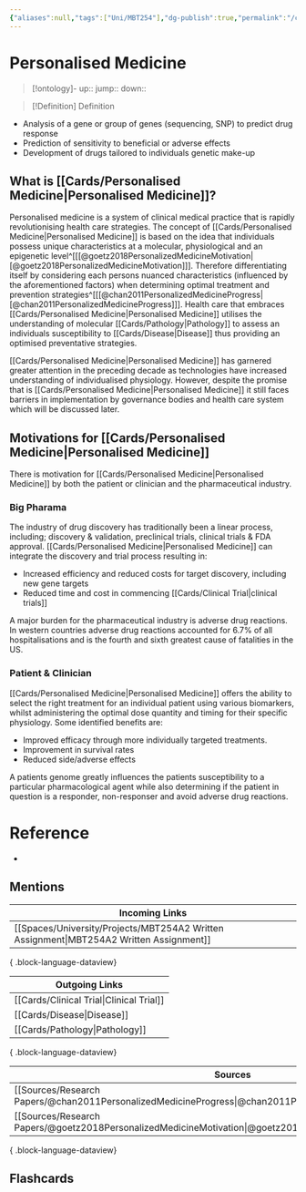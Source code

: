 ```yaml
---
{"aliases":null,"tags":["Uni/MBT254"],"dg-publish":true,"permalink":"/cards/personalised-medicine/","dgPassFrontmatter":true}
---
```


# Personalised Medicine

> [!ontology]-
> up:: 
> jump:: 
> down:: 

> [!Definition] Definition

- Analysis of a gene or group of genes (sequencing, SNP) to predict drug response
- Prediction of sensitivity to beneficial or adverse effects
- Development of drugs tailored to individuals genetic make-up

## What is [[Cards/Personalised Medicine\|Personalised Medicine]]?

Personalised medicine is a system of clinical medical practice that is rapidly revolutionising health care strategies. The concept of [[Cards/Personalised Medicine\|Personalised Medicine]] is based on the idea that individuals possess unique characteristics at a molecular, physiological and an epigenetic level^[[[@goetz2018PersonalizedMedicineMotivation\|[@goetz2018PersonalizedMedicineMotivation]]]. Therefore differentiating itself by considering each persons nuanced characteristics (influenced by the aforementioned factors) when determining optimal treatment and prevention strategies^[[[@chan2011PersonalizedMedicineProgress\|[@chan2011PersonalizedMedicineProgress]]]. Health care that embraces [[Cards/Personalised Medicine\|Personalised Medicine]] utilises the understanding of molecular [[Cards/Pathology\|Pathology]] to assess an individuals susceptibility to [[Cards/Disease\|Disease]] thus providing an optimised preventative strategies. 

[[Cards/Personalised Medicine\|Personalised Medicine]] has garnered greater attention in the preceding decade as technologies have increased understanding of individualised physiology. However, despite the promise that is [[Cards/Personalised Medicine\|Personalised Medicine]]  it still faces barriers in implementation by governance bodies and health care system which will be discussed later.

## Motivations for [[Cards/Personalised Medicine\|Personalised Medicine]]

There is motivation for [[Cards/Personalised Medicine\|Personalised Medicine]] by both the patient or clinician and the pharmaceutical industry. 

### Big Pharama

The industry of drug discovery has traditionally been a linear process, including; discovery & validation, preclinical trials, clinical trials & FDA approval. [[Cards/Personalised Medicine\|Personalised Medicine]] can integrate the discovery and trial process resulting in:

- Increased efficiency and reduced costs for target discovery, including new gene targets
- Reduced time and cost in commencing [[Cards/Clinical Trial\|clinical trials]]

A major burden for the pharmaceutical industry is adverse drug reactions. In western countries adverse drug reactions accounted for 6.7% of all hospitalisations and is the fourth and sixth greatest cause of fatalities in the US. 

### Patient & Clinician

[[Cards/Personalised Medicine\|Personalised Medicine]] offers the ability to select the right treatment for an individual patient using various biomarkers, whilst administering the optimal dose quantity and timing for their specific physiology. Some identified benefits are:

- Improved efficacy through more individually targeted treatments.
- Improvement in survival rates
- Reduced side/adverse effects

A patients genome greatly influences the patients susceptibility to a particular pharmacological agent while also determining if the patient in question is a responder, non-responser and avoid adverse drug reactions. 

# Reference

- 

## Mentions

| Incoming Links                                                                             |
| ------------------------------------------------------------------------------------------ |
| [[Spaces/University/Projects/MBT254A2 Written Assignment\|MBT254A2 Written Assignment]] |

{ .block-language-dataview}

| Outgoing Links                              |
| ------------------------------------------- |
| [[Cards/Clinical Trial\|Clinical Trial]] |
| [[Cards/Disease\|Disease]]               |
| [[Cards/Pathology\|Pathology]]           |

{ .block-language-dataview}

| Sources                                                                                                           |
| ----------------------------------------------------------------------------------------------------------------- |
| [[Sources/Research Papers/@chan2011PersonalizedMedicineProgress\|@chan2011PersonalizedMedicineProgress]]       |
| [[Sources/Research Papers/@goetz2018PersonalizedMedicineMotivation\|@goetz2018PersonalizedMedicineMotivation]] |

{ .block-language-dataview}

## Flashcards